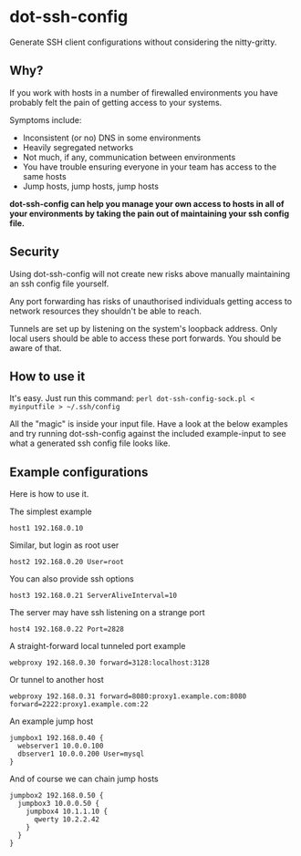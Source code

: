 dot-ssh-config
==============

Generate SSH client configurations without considering the nitty-gritty.

Why?
----

If you work with hosts in a number of firewalled environments you have
probably felt the pain of getting access to your systems.

Symptoms include:
* Inconsistent (or no) DNS in some environments
* Heavily segregated networks
* Not much, if any, communication between environments
* You have trouble ensuring everyone in your team has access to the same hosts
* Jump hosts, jump hosts, jump hosts

**dot-ssh-config can help you manage your own access to hosts in all of
your environments by taking the pain out of maintaining your ssh config
file.**

Security
--------

Using dot-ssh-config will not create new risks above manually maintaining an
ssh config file yourself.

Any port forwarding has risks of unauthorised individuals getting access
to network resources they shouldn't be able to reach.

Tunnels are set up by listening on the system's loopback address. Only
local users should be able to access these port forwards.
You should be aware of that.

How to use it
-------------

It's easy. Just run this command: `perl dot-ssh-config-sock.pl < myinputfile > ~/.ssh/config`

All the "magic" is inside your input file. Have a look at the below
examples and try running dot-ssh-config against the included example-input
to see what a generated ssh config file looks like.

Example configurations
----------------------

Here is how to use it.

The simplest example

    host1 192.168.0.10

Similar, but login as root user

    host2 192.168.0.20 User=root
    
You can also provide ssh options

    host3 192.168.0.21 ServerAliveInterval=10
    
The server may have ssh listening on a strange port

    host4 192.168.0.22 Port=2828
    
A straight-forward local tunneled port example

    webproxy 192.168.0.30 forward=3128:localhost:3128
    
Or tunnel to another host

    webproxy 192.168.0.31 forward=8080:proxy1.example.com:8080 forward=2222:proxy1.example.com:22
    
An example jump host

    jumpbox1 192.168.0.40 {
      webserver1 10.0.0.100
      dbserver1 10.0.0.200 User=mysql
    }
    
And of course we can chain jump hosts

    jumpbox2 192.168.0.50 {
      jumpbox3 10.0.0.50 {
        jumpbox4 10.1.1.10 {
          qwerty 10.2.2.42
        }
      }
    }
